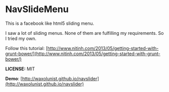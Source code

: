 # NavSlideMenu

This is a facebook like html5 sliding menu.

I saw a lot of sliding menus. None of them are fulfilling my requirements. So I tried my own.

Follow this tutorial: [http://www.nitinh.com/2013/05/getting-started-with-grunt-bower/](http://www.nitinh.com/2013/05/getting-started-with-grunt-bower/)

**LICENSE:** MIT

**Demo**: [http://waxolunist.github.io/navslider](http://waxolunist.github.io/navslider)
